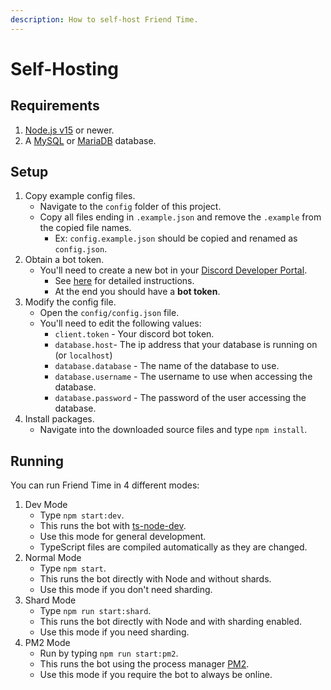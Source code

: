 ```yaml
---
description: How to self-host Friend Time.
---
```


# Self-Hosting

## Requirements

1. [Node.js v15](https://nodejs.org/) or newer.
2. A [MySQL](https://www.mysql.com/) or [MariaDB](https://mariadb.org/) database.

## Setup

1. Copy example config files.
   * Navigate to the `config` folder of this project.
   * Copy all files ending in `.example.json` and remove the `.example` from the copied file names.
     * Ex: `config.example.json` should be copied and renamed as `config.json`.
2. Obtain a bot token.
   * You'll need to create a new bot in your [Discord Developer Portal](https://discord.com/developers/applications/).
     * See [here](https://www.writebots.com/discord-bot-token/) for detailed instructions.
     * At the end you should have a **bot token**.
3. Modify the config file.
   * Open the `config/config.json` file.
   * You'll need to edit the following values:
     * `client.token` - Your discord bot token.
     * `database.host`- The ip address that your database is running on \(or `localhost`\)
     * `database.database` - The name of the database to use.
     * `database.username` - The username to use when accessing the database.
     * `database.password` - The password of the user accessing the database.
4. Install packages.
   * Navigate into the downloaded source files and type `npm install`.

## Running

You can run Friend Time in 4 different modes:

1. Dev Mode
   * Type `npm start:dev`.
   * This runs the bot with [ts-node-dev](https://www.npmjs.com/package/ts-node-dev).
   * Use this mode for general development.
   * TypeScript files are compiled automatically as they are changed.
2. Normal Mode
   * Type `npm start`.
   * This runs the bot directly with Node and without shards.
   * Use this mode if you don't need sharding.
3. Shard Mode
   * Type `npm run start:shard`.
   * This runs the bot directly with Node and with sharding enabled.
   * Use this mode if you need sharding.
4. PM2 Mode
   * Run by typing `npm run start:pm2`.
   * This runs the bot using the process manager [PM2](https://pm2.keymetrics.io/).
   * Use this mode if you require the bot to always be online.

